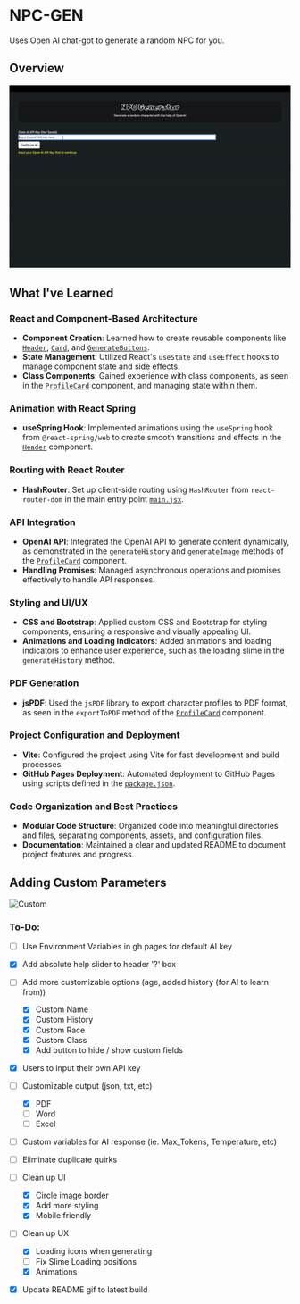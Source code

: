 # NPC-GEN

Uses Open AI chat-gpt to generate a random NPC for you.

## Overview

![Sample](public/images/sample.gif)

## What I've Learned

### React and Component-Based Architecture

- **Component Creation**: Learned how to create reusable components like [`Header`](src/assets/Components/Header.jsx), [`Card`](src/assets/Components/Card.jsx), and [`GenerateButtons`](src/assets/Components/GenerateButtons.jsx).
- **State Management**: Utilized React's `useState` and `useEffect` hooks to manage component state and side effects.
- **Class Components**: Gained experience with class components, as seen in the [`ProfileCard`](src/App.jsx) component, and managing state within them.

### Animation with React Spring

- **useSpring Hook**: Implemented animations using the `useSpring` hook from `@react-spring/web` to create smooth transitions and effects in the [`Header`](src/assets/Components/Header.jsx) component.

### Routing with React Router

- **HashRouter**: Set up client-side routing using `HashRouter` from `react-router-dom` in the main entry point [`main.jsx`](src/main.jsx).

### API Integration

- **OpenAI API**: Integrated the OpenAI API to generate content dynamically, as demonstrated in the `generateHistory` and `generateImage` methods of the [`ProfileCard`](src/App.jsx) component.
- **Handling Promises**: Managed asynchronous operations and promises effectively to handle API responses.

### Styling and UI/UX

- **CSS and Bootstrap**: Applied custom CSS and Bootstrap for styling components, ensuring a responsive and visually appealing UI.
- **Animations and Loading Indicators**: Added animations and loading indicators to enhance user experience, such as the loading slime in the `generateHistory` method.

### PDF Generation

- **jsPDF**: Used the `jsPDF` library to export character profiles to PDF format, as seen in the `exportToPDF` method of the [`ProfileCard`](src/App.jsx) component.

### Project Configuration and Deployment

- **Vite**: Configured the project using Vite for fast development and build processes.
- **GitHub Pages Deployment**: Automated deployment to GitHub Pages using scripts defined in the [`package.json`](package.json).

### Code Organization and Best Practices

- **Modular Code Structure**: Organized code into meaningful directories and files, separating components, assets, and configuration files.
- **Documentation**: Maintained a clear and updated README to document project features and progress.

## Adding Custom Parameters

![Custom](public/images/custom.gif)

### To-Do:

- [ ] Use Environment Variables in gh pages for default AI key 
- [x] Add absolute help slider to header '?' box

- [ ] Add more customizable options (age, added history (for AI to learn from))
  - [x] Custom Name
  - [x] Custom History
  - [x] Custom Race
  - [x] Custom Class
  - [x] Add button to hide / show custom fields

- [x] Users to input their own API key

- [ ] Customizable output (json, txt, etc)
  - [x] PDF
  - [ ] Word
  - [ ] Excel

- [ ] Custom variables for AI response (ie. Max_Tokens, Temperature, etc)
- [ ] Eliminate duplicate quirks

- [ ] Clean up UI
  - [x] Circle image border
  - [x] Add more styling
  - [x] Mobile friendly

- [ ] Clean up UX
  - [x] Loading icons when generating 
  - [ ] Fix Slime Loading positions
  - [x] Animations

- [x] Update README gif to latest build
